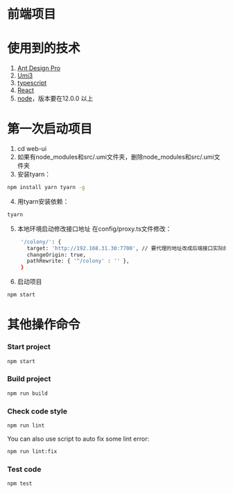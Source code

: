# 前端项目

# 使用到的技术
1. [Ant Design Pro](https://pro.ant.design)
2. [Umi3](https://v3.umijs.org/)
3. [typescript](https://www.typescriptlang.org/zh/docs/)
4. [React](https://zh-hans.reactjs.org/)
5. [node](https://github.com/nodejs/node)，版本要在12.0.0 以上 

# 第一次启动项目
1. cd web-ui
2. 如果有node_modules和src/.umi文件夹，删除node_modules和src/.umi文件夹
3. 安装tyarn：
```bash
npm install yarn tyarn -g
```
4. 用tyarn安装依赖：
```bash
tyarn
```
5. 本地环境启动修改接口地址
   在config/proxy.ts文件修改：
   ```bash
    '/colony/': {
      target: 'http://192.168.31.30:7700', // 要代理的地址改成后端接口实际的地址
      changeOrigin: true,
      pathRewrite: { '^/colony' : '' },
    }
   ```
6. 启动项目
```bash
npm start
```

# 其他操作命令

### Start project

```bash
npm start
```

### Build project

```bash
npm run build
```

### Check code style

```bash
npm run lint
```

You can also use script to auto fix some lint error:

```bash
npm run lint:fix
```

### Test code

```bash
npm test
```

